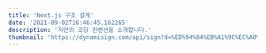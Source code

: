 ```yaml
---
title: 'Next.js 구조 설계'
date: '2021-09-02T16:46:45.162265'
description: '저만의 코딩 컨벤션을 소개합니다.'
thumbnail: 'https://dynamisign.com/api/sign?d=%ED%94%84%EB%A1%9C%EC%A0%9D%ED%8A%B8%EB%A5%BC%20%EC%8B%9C%EC%9E%91%ED%95%A0%20%EB%95%8C%20%ED%95%AD%EC%83%81%20%EA%B3%A0%EC%A0%95%EC%9C%BC%EB%A1%9C%20%ED%95%B4%EC%A3%BC%EB%8A%94%20%EC%84%B8%ED%8C%85%EB%93%A4&t=%ED%94%84%EB%A1%9C%EC%A0%9D%ED%8A%B8%20%EA%B8%B0%EC%B4%88%20%EC%84%B8%ED%8C%85'
---
```

